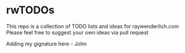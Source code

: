 # rwTODOs

This repo is a collection of TODO lists and ideas for raywenderlich.com
Please feel free to suggest your own ideas via pull request

Adding my gignature here - John
